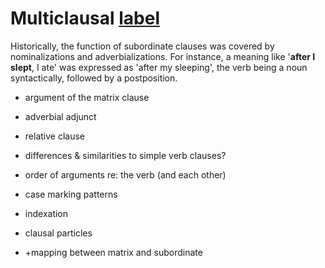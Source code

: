 # Multiclausal [label](multiclausal)

Historically, the function of subordinate clauses was covered by nominalizations and adverbializations.
For instance, a meaning like '**after I slept**, I ate' was expressed as 'after my sleeping', the verb being a noun syntactically, followed by a postposition.

* argument of the matrix clause
* adverbial adjunct
* relative clause

* differences & similarities to simple verb clauses?
* order of arguments re: the verb (and each other)
* case marking patterns
* indexation
* clausal particles
* +mapping between matrix and subordinate